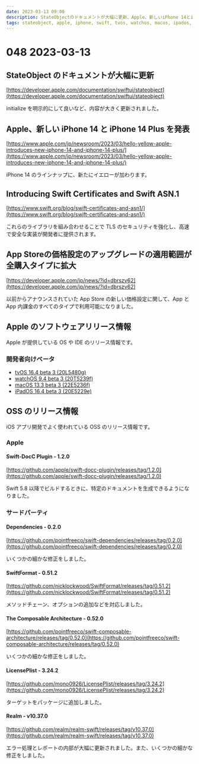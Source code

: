 ```yaml
---
date: 2023-03-13 09:00
description: StateObjectのドキュメントが大幅に更新、Apple、新しいiPhone 14とiPhone 14 Plusを発表など
tags: stateobject, apple, iphone, swift, tvos, watchos, macos, ipados, docc, dependencies, tca, swiftformat, licenseplist, realm
---
```

# 048 2023-03-13

## StateObject のドキュメントが大幅に更新

[https://developer.apple.com/documentation/swiftui/stateobject](https://developer.apple.com/documentation/swiftui/stateobject)

initialize を明示的にして良いなど、内容が大きく更新されました。

## Apple、新しい iPhone 14 と iPhone 14 Plus を発表

[https://www.apple.com/jp/newsroom/2023/03/hello-yellow-apple-introduces-new-iphone-14-and-iphone-14-plus/](https://www.apple.com/jp/newsroom/2023/03/hello-yellow-apple-introduces-new-iphone-14-and-iphone-14-plus/)

iPhone 14 のラインナップに、新たにイエローが加わります。

## Introducing Swift Certificates and Swift ASN.1

[https://www.swift.org/blog/swift-certificates-and-asn1/](https://www.swift.org/blog/swift-certificates-and-asn1/)

これらのライブラリを組み合わせることで TLS のセキュリティを強化し、高速で安全な実装が開発者に提供されます。

## App Storeの価格設定のアップグレードの適用範囲が全購入タイプに拡大

[https://developer.apple.com/jp/news/?id=dbrszv62](https://developer.apple.com/jp/news/?id=dbrszv62)

以前からアナウンスされていた App Store の新しい価格設定に関して、App と App 内課金のすべてのタイプで利用可能になりました。

## Apple のソフトウェアリリース情報

Apple が提供している OS や IDE のリリース情報です。

### 開発者向けベータ

- [tvOS 16.4 beta 3 (20L5480g)](https://developer.apple.com/news/releases/?id=03072023a)
- [watchOS 9.4 beta 3 (20T5239f)](https://developer.apple.com/news/releases/?id=03072023b)
- [macOS 13.3 beta 3 (22E5236f)](https://developer.apple.com/news/releases/?id=03072023c)
- [iPadOS 16.4 beta 3 (20E5229e)](https://developer.apple.com/news/releases/?id=03072023d)

## OSS のリリース情報

iOS アプリ開発でよく使われている OSS のリリース情報です。

### Apple

#### Swift-DocC Plugin - 1.2.0

[https://github.com/apple/swift-docc-plugin/releases/tag/1.2.0](https://github.com/apple/swift-docc-plugin/releases/tag/1.2.0)

Swift 5.8 以降でビルドするときに、特定のドキュメントを生成できるようになりました。

### サードパーティ

#### Dependencies - 0.2.0

[https://github.com/pointfreeco/swift-dependencies/releases/tag/0.2.0](https://github.com/pointfreeco/swift-dependencies/releases/tag/0.2.0)

いくつかの細かな修正をしました。

#### SwiftFormat - 0.51.2

[https://github.com/nicklockwood/SwiftFormat/releases/tag/0.51.2](https://github.com/nicklockwood/SwiftFormat/releases/tag/0.51.2)

メソッドチェーン、オプションの追加などを対応しました。

#### The Composable Architecture - 0.52.0

[https://github.com/pointfreeco/swift-composable-architecture/releases/tag/0.52.0](https://github.com/pointfreeco/swift-composable-architecture/releases/tag/0.52.0)

いくつかの細かな修正をしました。

#### LicensePlist - 3.24.2

[https://github.com/mono0926/LicensePlist/releases/tag/3.24.2](https://github.com/mono0926/LicensePlist/releases/tag/3.24.2)

ターゲットをパッケージに追加しました。

#### Realm - v10.37.0

[https://github.com/realm/realm-swift/releases/tag/v10.37.0](https://github.com/realm/realm-swift/releases/tag/v10.37.0)

エラー処理とレポートの内部が大幅に更新されました。また、いくつかの細かな修正をしました。
